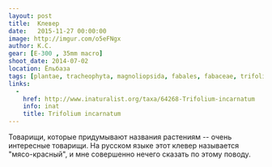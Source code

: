 ```yaml
---
layout: post
title:  Клевер
date:   2015-11-27 00:00:00
image: http://imgur.com/o5eFNgx
author: К.С.
gear: [E-300 , 35mm macro]
shoot_date: 2014-07-02
location: Ёльбаза
tags: [plantae, tracheophyta, magnoliopsida, fabales, fabaceae, trifolium, trifolium incarnatum]
links:
  -
    href: http://www.inaturalist.org/taxa/64268-Trifolium-incarnatum
    info: inat
    title: Trifolium incarnatum
---
```


Товарищи, которые придумывают названия растениям -- очень интересные товарищи. На русском языке этот клевер называется "мясо-красный", и мне совершенно нечего сказать по этому поводу.

